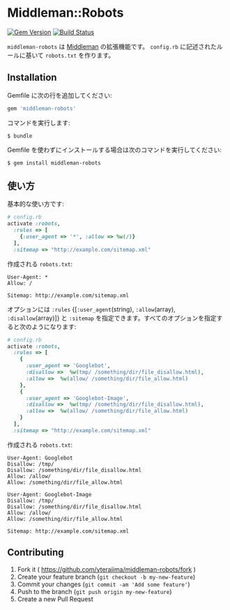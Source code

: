 # Middleman::Robots

[![Gem Version](https://badge.fury.io/rb/middleman-robots.svg)](http://badge.fury.io/rb/middleman-robots)
[![Build Status](https://travis-ci.org/yterajima/middleman-robots.svg?branch=master)](https://travis-ci.org/yterajima/middleman-robots)

`middleman-robots` は [Middleman](http://middlemanapp.com/) の拡張機能です。 `config.rb` に記述されたルールに基いて `robots.txt` を作ります。

## Installation

Gemfile に次の行を追加してください:

```ruby
gem 'middleman-robots'
```

コマンドを実行します:

    $ bundle

Gemfile を使わずにインストールする場合は次のコマンドを実行してください:

    $ gem install middleman-robots

## 使い方

基本的な使い方です:

```ruby
# config.rb
activate :robots, 
  :rules => [
    {:user_agent => '*', :allow => %w(/)}
  ],
  :sitemap => "http://example.com/sitemap.xml"
```

作成される `robots.txt`:

```
User-Agent: *
Allow: /

Sitemap: http://example.com/sitemap.xml

```


オプションには `:rules` {[`:user_agent`(string), `:allow`(array), `:disallow`(array)]} と `:sitemap` を指定できます。すべてのオプションを指定すると次のようになります:

```ruby
# config.rb
activate :robots,
  :rules => [
    {
      :user_agent => 'Googlebot',
      :disallow =>  %w(tmp/ /something/dir/file_disallow.html),
      :allow =>  %w(allow/ /something/dir/file_allow.html)
    },
    {
      :user_agent => 'Googlebot-Image',
      :disallow =>  %w(tmp/ /something/dir/file_disallow.html),
      :allow =>  %w(allow/ /something/dir/file_allow.html)
    }
  ],
  :sitemap => "http://example.com/sitemap.xml"
```

作成される `robots.txt`:

```
User-Agent: Googlebot
Disallow: /tmp/
Disallow: /something/dir/file_disallow.html
Allow: /allow/
Allow: /something/dir/file_allow.html

User-Agent: Googlebot-Image
Disallow: /tmp/
Disallow: /something/dir/file_disallow.html
Allow: /allow/
Allow: /something/dir/file_allow.html

Sitemap: http://example.com/sitemap.xml

```

## Contributing

1. Fork it ( https://github.com/yterajima/middleman-robots/fork )
2. Create your feature branch (`git checkout -b my-new-feature`)
3. Commit your changes (`git commit -am 'Add some feature'`)
4. Push to the branch (`git push origin my-new-feature`)
5. Create a new Pull Request

